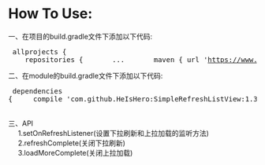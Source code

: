 How To Use:
===
  一、在项目的build.gradle文件下添加以下代码:
    <pre>
      	allprojects {
	&nbsp;&nbsp;&nbsp;&nbsp;repositories {
	&nbsp;&nbsp;&nbsp;&nbsp;&nbsp;&nbsp;...
	&nbsp;&nbsp;&nbsp;&nbsp;&nbsp;&nbsp;maven { url 'https://www.jitpack.io' }
	&nbsp;&nbsp;&nbsp;&nbsp;}
	}
    </pre>
  二、在module的build.gradle文件下添加以下代码:
     <pre>
     		dependencies {
	        &nbsp;&nbsp;&nbsp;&nbsp;compile 'com.github.HeIsHero:SimpleRefreshListView:1.3.0'
	}
     </pre>
  <br/>
  三、API<br/>
  &nbsp;&nbsp;&nbsp;&nbsp;&nbsp;1.setOnRefreshListener(设置下拉刷新和上拉加载的监听方法)<br/>
  &nbsp;&nbsp;&nbsp;&nbsp;&nbsp;2.refreshComplete(关闭下拉刷新)<br/>
  &nbsp;&nbsp;&nbsp;&nbsp;&nbsp;3.loadMoreComplete(关闭上拉加载)<br/>


